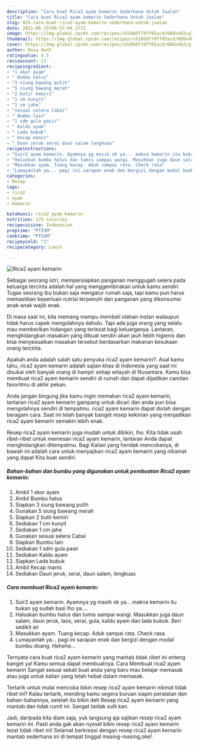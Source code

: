```yaml
---
description: "Cara buat Rica2 ayam kemarin Sederhana Untuk Jualan"
title: "Cara buat Rica2 ayam kemarin Sederhana Untuk Jualan"
slug: 915-cara-buat-rica2-ayam-kemarin-sederhana-untuk-jualan
date: 2021-06-15T06:57:04.377Z
image: https://img-global.cpcdn.com/recipes/c610b0f7dff05acd/680x482cq70/rica2-ayam-kemarin-foto-resep-utama.jpg
thumbnail: https://img-global.cpcdn.com/recipes/c610b0f7dff05acd/680x482cq70/rica2-ayam-kemarin-foto-resep-utama.jpg
cover: https://img-global.cpcdn.com/recipes/c610b0f7dff05acd/680x482cq70/rica2-ayam-kemarin-foto-resep-utama.jpg
author: Rosa Hunt
ratingvalue: 4.5
reviewcount: 13
recipeingredient:
- "1 ekor ayam"
- " Bumbu halus"
- "3 siung bawang putih"
- "5 siung bawang merah"
- "2 butir kemiri"
- "1 cm kunyit"
- "1 cm jahe"
- "sesuai selera Cabai"
- " Bumbu lain"
- "1 sdm gula pasir"
- " Kaldu ayam"
- " Lada bubuk"
- " Kecap manis"
- " Daun jeruk serai daun salam lengkuas"
recipeinstructions:
- "Suir2 ayam kemarin. Ayamnya yg masih ok ya... makna kemarin itu bukan yg sudah basi lho ya...."
- "Haluskan bumbu halus dan tumis sampai wangi. Masukkan juga daun salam, daun jeruk, laos, serai, gula, kaldu ayam dan lada bubuk. Beri sedikit air"
- "Masukkan ayam. Tuang kecap. Aduk sampai rata. Check rasa"
- "Lumayanlah ya... pagi ini sarapan enak dan bergizi dengan modal bumbu doang. Hehehe..."
categories:
- Resep
tags:
- rica2
- ayam
- kemarin

katakunci: rica2 ayam kemarin 
nutrition: 175 calories
recipecuisine: Indonesian
preptime: "PT33M"
cooktime: "PT54M"
recipeyield: "1"
recipecategory: Lunch

---
```



![Rica2 ayam kemarin](https://img-global.cpcdn.com/recipes/c610b0f7dff05acd/680x482cq70/rica2-ayam-kemarin-foto-resep-utama.jpg)

Sebagai seorang istri, mempersiapkan panganan menggugah selera pada keluarga tercinta adalah hal yang menggembirakan untuk kamu sendiri. Tugas seorang ibu bukan saja mengatur rumah saja, tapi kamu pun harus memastikan keperluan nutrisi terpenuhi dan panganan yang dikonsumsi anak-anak wajib enak.

Di masa  saat ini, kita memang mampu membeli olahan instan walaupun tidak harus capek mengolahnya dahulu. Tapi ada juga orang yang selalu mau memberikan hidangan yang terlezat bagi keluarganya. Lantaran, menghidangkan masakan yang dibuat sendiri akan jauh lebih higienis dan bisa menyesuaikan masakan tersebut berdasarkan makanan kesukaan orang tercinta. 



Apakah anda adalah salah satu penyuka rica2 ayam kemarin?. Asal kamu tahu, rica2 ayam kemarin adalah sajian khas di Indonesia yang saat ini disukai oleh banyak orang di hampir setiap wilayah di Nusantara. Kamu bisa membuat rica2 ayam kemarin sendiri di rumah dan dapat dijadikan camilan favoritmu di akhir pekan.

Anda jangan bingung jika kamu ingin memakan rica2 ayam kemarin, lantaran rica2 ayam kemarin gampang untuk dicari dan anda pun bisa mengolahnya sendiri di tempatmu. rica2 ayam kemarin dapat diolah dengan beragam cara. Saat ini telah banyak banget resep kekinian yang menjadikan rica2 ayam kemarin semakin lebih enak.

Resep rica2 ayam kemarin juga mudah untuk dibikin, lho. Kita tidak usah ribet-ribet untuk memesan rica2 ayam kemarin, lantaran Anda dapat menghidangkan ditempatmu. Bagi Kalian yang hendak mencobanya, di bawah ini adalah cara untuk menyajikan rica2 ayam kemarin yang nikamat yang dapat Kita buat sendiri.

<!--inarticleads1-->

##### Bahan-bahan dan bumbu yang digunakan untuk pembuatan Rica2 ayam kemarin:

1. Ambil 1 ekor ayam
1. Ambil  Bumbu halus
1. Siapkan 3 siung bawang putih
1. Gunakan 5 siung bawang merah
1. Siapkan 2 butir kemiri
1. Sediakan 1 cm kunyit
1. Sediakan 1 cm jahe
1. Gunakan sesuai selera Cabai
1. Siapkan  Bumbu lain
1. Sediakan 1 sdm gula pasir
1. Sediakan  Kaldu ayam
1. Siapkan  Lada bubuk
1. Ambil  Kecap manis
1. Sediakan  Daun jeruk, serai, daun salam, lengkuas




<!--inarticleads2-->

##### Cara membuat Rica2 ayam kemarin:

1. Suir2 ayam kemarin. Ayamnya yg masih ok ya... makna kemarin itu bukan yg sudah basi lho ya....
1. Haluskan bumbu halus dan tumis sampai wangi. Masukkan juga daun salam, daun jeruk, laos, serai, gula, kaldu ayam dan lada bubuk. Beri sedikit air
1. Masukkan ayam. Tuang kecap. Aduk sampai rata. Check rasa
1. Lumayanlah ya... pagi ini sarapan enak dan bergizi dengan modal bumbu doang. Hehehe...




Ternyata cara buat rica2 ayam kemarin yang mantab tidak ribet ini enteng banget ya! Kamu semua dapat membuatnya. Cara Membuat rica2 ayam kemarin Sangat sesuai sekali buat anda yang baru mau belajar memasak atau juga untuk kalian yang telah hebat dalam memasak.

Tertarik untuk mulai mencoba bikin resep rica2 ayam kemarin nikmat tidak ribet ini? Kalau tertarik, mending kamu segera buruan siapin peralatan dan bahan-bahannya, setelah itu bikin deh Resep rica2 ayam kemarin yang mantab dan tidak rumit ini. Sangat taidak sulit kan. 

Jadi, daripada kita diam saja, yuk langsung aja sajikan resep rica2 ayam kemarin ini. Pasti anda gak akan nyesel bikin resep rica2 ayam kemarin lezat tidak ribet ini! Selamat berkreasi dengan resep rica2 ayam kemarin mantab sederhana ini di tempat tinggal masing-masing,oke!.

